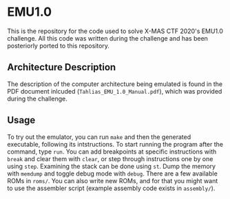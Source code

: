 # EMU1.0
This is the repository for the code used to solve X-MAS CTF 2020's EMU1.0 challenge. All this code was written during the challenge and has been posteriorly ported to this repository.

## Architecture Description
The description of the computer architecture being emulated is found in the PDF document inlcuded (`Tahlias_EMU_1.0_Manual.pdf`), which was provided during the challenge.

## Usage
To try out the emulator, you can run `make` and then the generated executable, following its intstructions.
To start running the program after the command, type `run`. You can add breakpoints at specific instructions with `break` and clear them with `clear`, or step through instructions one by one using `step`. Examining the stack can be done using `st`. Dump the memory with `memdump` and toggle debug mode with `debug`.
There are a few available ROMs in `roms/`. You can also write new ROMs, and for that you might want to use the assembler script (example assembly code exists in `assembly/`).
